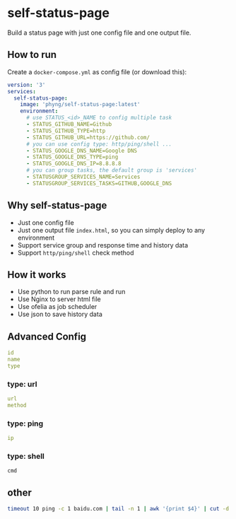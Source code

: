 
# self-status-page

Build a status page with just one config file and one output file.

## How to run

Create a `docker-compose.yml` as config file (or download this):

```yaml
version: '3'
services:
  self-status-page:
    image: 'phyng/self-status-page:latest'
    environment:
      # use STATUS_<id>_NAME to config multiple task
      - STATUS_GITHUB_NAME=Github
      - STATUS_GITHUB_TYPE=http
      - STATUS_GITHUB_URL=https://github.com/
      # you can use config type: http/ping/shell ...
      - STATUS_GOOGLE_DNS_NAME=Google DNS
      - STATUS_GOOGLE_DNS_TYPE=ping
      - STATUS_GOOGLE_DNS_IP=8.8.8.8
      # you can group tasks, the default group is 'services'
      - STATUSGROUP_SERVICES_NAME=Services
      - STATUSGROUP_SERVICES_TASKS=GITHUB,GOOGLE_DNS
```

## Why self-status-page

- Just one config file
- Just one output file `index.html`, so you can simply deploy to any environment
- Support service group and response time and history data
- Support `http/ping/shell` check method

## How it works

- Use python to run parse rule and run
- Use Nginx to server html file
- Use ofelia as job scheduler
- Use json to save history data

## Advanced Config

```yaml
id
name
type
```

### type: url

```yaml
url
method
```

### type: ping

```yaml
ip
```

### type: shell

```
cmd
```

## other

```bash
timeout 10 ping -c 1 baidu.com | tail -n 1 | awk '{print $4}' | cut -d'/' -f1
```
